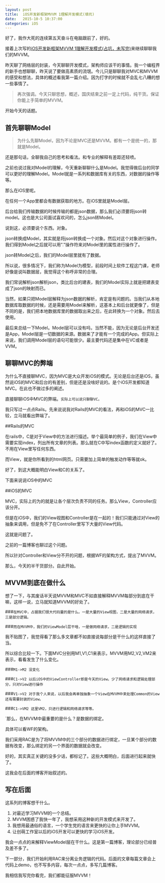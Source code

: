 ```yaml
---
layout: post
title:  iOS开发新框架MVVM 1理解开发模式(填坑)
date:   2015-10-5 10:37:00
categories: iOS
---
```


好了，我作大死的连续第五天奋斗在电脑跟前了，好的。

接着上次写的[iOS开发新框架MVVM 1理解开发模式(占坑，未写完)](http://walkginkgo.com/ios/2015/05/04/ios-mvvm-1.html)来继续聊聊我们的MVVM。

昨天聊了网络层的封装，今天聊聊开发模式，架构师应该干的事情。我一个编程界的新手也想聊聊，昨天说了要做高素质的流氓。今儿只是聊聊我对MVC和MVVM的感受和想法，具体的概述看我第一篇介绍。因为打字的时候就不会乱七八糟的想一些事情了。

> 再次强调。今天只聊思想，概述，国庆结束之前一定上代码，纯干货。保证你能上手简单的MVVM。

开始今天的话题。

首先聊聊Model
---

> 为什么先聊Model，因为不论是MVC还是MVVM。都有一个是统一的，那就是Model。

还是那句话，全聊我自己的思考和看法。和专业的解释有差距还轻喷。

之前也说过我对Model的理解，今天重新聊聊什么是Model。我觉得做后台的同学可以更好的理解Model。Model就是一系列和数据库有关的东西，对数据的操作等等。

那么在iOS里呢。

在任何一个App里都会有数据获取的地方。在iOS里就是Model层。

后台给我们传输数据的时候传输的都是json数据，那么我们必须要将json转model。这也是大公司面试喜欢问的，怎么json转Model。

说到这，必须要说个东西。对象。

json转换成Model，其实就是将json转换成一个对象。然后对这个对象进行操作。我们得到Model之后就可以用"."操作符来对Model里的属性进行操作了。

json转Model之后，我们的Model层里就有了数据。

所以说，很多情况下，我们称为Model为模型，前段时间上软件工程这门课，老师好像是说叫数据层，我觉得这个称呼非常的合理。

我们常说解析json解析json，类比后台的建表，我们的Model实际上就是把建表变成了json的映射而已。

当然，如果只把Model层解释为json数据的解析，肯定是有问题的。当我们从本地数据库取数据的时候，还是需要用Model来解析，这基本上和后台就更像了，但是不同的是，我们把本地数据库里的数据取出来之后，在此转换为一个对象。然后去使用。

最后来总结一下Model。Model层可以没有吗，当然不能，因为无论是后台开发还是App，Model层是一切数据的来源。数据来了才能有一个完成的App。但实际上来说，我们调用Model层的语句可能很少。最主要代码还是集中在VC或者是VVM。


聊聊MVC的弊端
---

为什么不直接聊MVC，因为MVC是大众开发iOS的模式。无论是后台还是iOS，虽然说iOS的MVC和后台的有差别，但是还是没啥好说的。是个iOS开发都知道MVC。在此也不做过多的阐述。

直接聊聊iOS中MVC的弊端。`实际上可以说只聊聊VC。`

我只写过一点点Rails。先来说说我对Rails的MVC的看法，再和iOS的MVC一比较，立马就看出弊端了。

##Rails的MVC

在rails中，C是对于View中的方法进行描述。举个最简单的例子，我们在View中需要实现index，列出所有文章的列表。那么就在C中写index函数的定义就好了。不用在View里写任何东西。

而View，就是你所看到的html网页。只需要加上简单的触发动作等等就ok。

好了，到这大概能明白View和C的关系了。

下面来说说iOS中的MVC

##iOS的MVC

MVC，实际上的为的就是让各个层次负责不同的任务。那么View，Controller应该分开。

但是在iOS中，我们的View视图和Controller是在一起的！我们只能通过对View的抽象来调用，但是免不了在Controller里写下大量的View代码。

这就是问题了。

之前的一篇博客也聊过这个问题。

所以针对Controller和View分不开的问题，根据WF的架构方式，提出了MVVM。

那么，今天的半干货部分。自此开始。

MVVM到底在做什么
---

想了一下，与其废话半天说MVVM和MVC不如直接解释MVVM每部分到底在干嘛，这样一说，立马就知道MVVM的好处了。

###`在MVC中，占据我们很大代码量的是什么。一是大量的View视图，二是大量的网络请求，三是部分逻辑。`

###`而在MVVM中，我们的ViewModel层干啥，一是做网络请求，二是逻辑的实现`

我不贴图了，我觉得看了那么多文章都不如直接说每部分是干什么的这样直接了当。

所以综合比较一下。下面MVC分别用M1,V1,C1来表示，MVVM用M2,V2,VM2来表示，看看发生了什么变化。

###`M1->M2 没变化`

###`C1->V2 以后iOS中的ViewController即是今天的View。少了网络请求和逻辑处理部分，只对View进行操作`

###`V1->V2 对于我个人来说，以后我会再单独抽象一个View在MVVM中来处理Common的View还有需要封装的View。`

###`C1->VM2 这里VM2，只进行逻辑和网络请求等等。`

`那么，在MVVM中最重要的是什么？是数据的绑定。

具体可以看WF的架构。

我们采用RAC是为了将MVVM中的三个部分的数据进行绑定，一旦某个部分的数据有改变，那么绑定的另一个界面的数据就会改变。

好的，其实真正关键的没多少话，都标记了。这些大概明白，后面进行起来就快了。

这我会在后面的博客开始叙述的。

写在后面
---

这系列的博客想干什么。

1. 对最近学习MVVM的一个总结。
2. MVVM困惑了我快一年了，我想采用这种新的开发模式来开发了。
3. 我想用最通俗的语言，一个学生党的语言来更快的让你上手MVVM。
4. 让创萌工作室以后的iOS开发可以更快的学习iOS开发。

我会一点点的来解释ViewModel层在干什么。这是第一篇博客，理论部分已经普及差不多了。

下一部分，我们开始利用RAC来分离业务逻辑的代码。后面的文章每篇文章会上代码上demo，也不写多内容，每次一点点，多写几篇博客。

我相信我写完你看完，我们都能征服MVVM！
